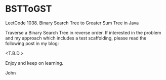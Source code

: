 # BSTToGST
LeetCode 1038. Binary Search Tree to Greater Sum Tree in Java

Traverse a Binary Search Tree in reverse order.
If interested in the problem and my approach which includes a test scaffolding,
please read the following post in my blog:

<T.B.D.>

Enjoy and keep on learning.

John
